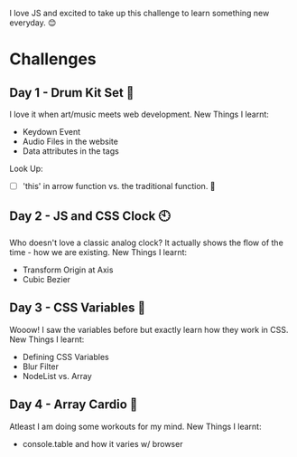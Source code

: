 I love JS and excited to take up this challenge to learn something new everyday. 😊

# Challenges

## Day 1 - Drum Kit Set 🥁
I love it when art/music meets web development.
New Things I learnt: 
* Keydown Event
* Audio Files in the website
* Data attributes in the tags

Look Up:
- [ ] 'this' in arrow function vs. the traditional function. 🧐

## Day 2 - JS and CSS Clock 🕙
Who doesn't love a classic analog clock? It actually shows the flow of the time - how we are existing.
New Things I learnt: 
* Transform Origin at Axis
* Cubic Bezier

## Day 3 - CSS Variables 💅
Wooow! I saw the variables before but exactly learn how they work in CSS.
New Things I learnt: 
* Defining CSS Variables
* Blur Filter 
* NodeList vs. Array

## Day 4 - Array Cardio 💪
Atleast I am doing some workouts for my mind. 
New Things I learnt: 
* console.table and how it varies w/ browser


